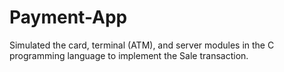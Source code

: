 # Payment-App
Simulated the card, terminal (ATM), and server modules in the C programming language to implement the Sale transaction.
